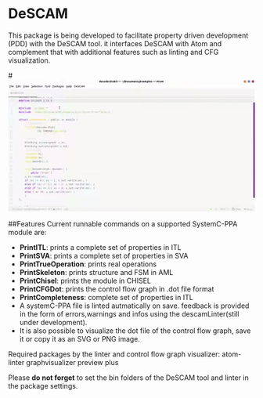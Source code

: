 # DeSCAM

This package is being developed to facilitate property driven development (PDD) with the DeSCAM tool. it interfaces DeSCAM with Atom and complement that with additional features such as linting and CFG visualization.

#![PrintITL example](demo/PrintITL.gif)

##Features
Current runnable commands on a supported SystemC-PPA module are:
- **PrintITL**: prints a complete set of properties in ITL
- **PrintSVA**: prints a complete set of properties in SVA
- **PrintTrueOperation**: prints real operations
- **PrintSkeleton**: prints structure and FSM in AML
- **PrintChisel**: prints the module in CHISEL
- **PrintCFGDot**: prints the control flow graph in .dot file format
- **PrintCompleteness**: complete set of properties in ITL
- A systemC-PPA file is linted autmatically on save. feedback is provided in the form of errors,warnings and infos using the descamLinter(still under development). 
- It is also possible to visualize the dot file of the control flow graph, save it or copy it as an SVG or PNG image.

Required packages by the linter and control flow graph visualizer:
atom-linter
graphvisualizer preview plus

Please **do not forget** to set the bin folders of the DeSCAM tool and linter in the package settings.

 



